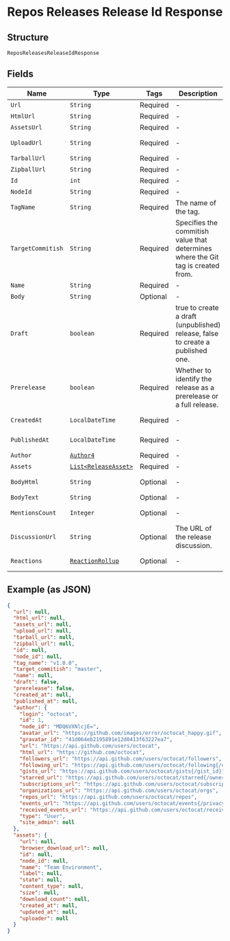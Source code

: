 
# Repos Releases Release Id Response

## Structure

`ReposReleasesReleaseIdResponse`

## Fields

| Name | Type | Tags | Description | Getter | Setter |
|  --- | --- | --- | --- | --- | --- |
| `Url` | `String` | Required | - | String getUrl() | setUrl(String url) |
| `HtmlUrl` | `String` | Required | - | String getHtmlUrl() | setHtmlUrl(String htmlUrl) |
| `AssetsUrl` | `String` | Required | - | String getAssetsUrl() | setAssetsUrl(String assetsUrl) |
| `UploadUrl` | `String` | Required | - | String getUploadUrl() | setUploadUrl(String uploadUrl) |
| `TarballUrl` | `String` | Required | - | String getTarballUrl() | setTarballUrl(String tarballUrl) |
| `ZipballUrl` | `String` | Required | - | String getZipballUrl() | setZipballUrl(String zipballUrl) |
| `Id` | `int` | Required | - | int getId() | setId(int id) |
| `NodeId` | `String` | Required | - | String getNodeId() | setNodeId(String nodeId) |
| `TagName` | `String` | Required | The name of the tag. | String getTagName() | setTagName(String tagName) |
| `TargetCommitish` | `String` | Required | Specifies the commitish value that determines where the Git tag is created from. | String getTargetCommitish() | setTargetCommitish(String targetCommitish) |
| `Name` | `String` | Required | - | String getName() | setName(String name) |
| `Body` | `String` | Optional | - | String getBody() | setBody(String body) |
| `Draft` | `boolean` | Required | true to create a draft (unpublished) release, false to create a published one. | boolean getDraft() | setDraft(boolean draft) |
| `Prerelease` | `boolean` | Required | Whether to identify the release as a prerelease or a full release. | boolean getPrerelease() | setPrerelease(boolean prerelease) |
| `CreatedAt` | `LocalDateTime` | Required | - | LocalDateTime getCreatedAt() | setCreatedAt(LocalDateTime createdAt) |
| `PublishedAt` | `LocalDateTime` | Required | - | LocalDateTime getPublishedAt() | setPublishedAt(LocalDateTime publishedAt) |
| `Author` | [`Author4`](../../doc/models/author-4.md) | Required | - | Author4 getAuthor() | setAuthor(Author4 author) |
| `Assets` | [`List<ReleaseAsset>`](../../doc/models/release-asset.md) | Required | - | List<ReleaseAsset> getAssets() | setAssets(List<ReleaseAsset> assets) |
| `BodyHtml` | `String` | Optional | - | String getBodyHtml() | setBodyHtml(String bodyHtml) |
| `BodyText` | `String` | Optional | - | String getBodyText() | setBodyText(String bodyText) |
| `MentionsCount` | `Integer` | Optional | - | Integer getMentionsCount() | setMentionsCount(Integer mentionsCount) |
| `DiscussionUrl` | `String` | Optional | The URL of the release discussion. | String getDiscussionUrl() | setDiscussionUrl(String discussionUrl) |
| `Reactions` | [`ReactionRollup`](../../doc/models/reaction-rollup.md) | Optional | - | ReactionRollup getReactions() | setReactions(ReactionRollup reactions) |

## Example (as JSON)

```json
{
  "url": null,
  "html_url": null,
  "assets_url": null,
  "upload_url": null,
  "tarball_url": null,
  "zipball_url": null,
  "id": null,
  "node_id": null,
  "tag_name": "v1.0.0",
  "target_commitish": "master",
  "name": null,
  "draft": false,
  "prerelease": false,
  "created_at": null,
  "published_at": null,
  "author": {
    "login": "octocat",
    "id": 1,
    "node_id": "MDQ6VXNlcjE=",
    "avatar_url": "https://github.com/images/error/octocat_happy.gif",
    "gravatar_id": "41d064eb2195891e12d0413f63227ea7",
    "url": "https://api.github.com/users/octocat",
    "html_url": "https://github.com/octocat",
    "followers_url": "https://api.github.com/users/octocat/followers",
    "following_url": "https://api.github.com/users/octocat/following{/other_user}",
    "gists_url": "https://api.github.com/users/octocat/gists{/gist_id}",
    "starred_url": "https://api.github.com/users/octocat/starred{/owner}{/repo}",
    "subscriptions_url": "https://api.github.com/users/octocat/subscriptions",
    "organizations_url": "https://api.github.com/users/octocat/orgs",
    "repos_url": "https://api.github.com/users/octocat/repos",
    "events_url": "https://api.github.com/users/octocat/events{/privacy}",
    "received_events_url": "https://api.github.com/users/octocat/received_events",
    "type": "User",
    "site_admin": null
  },
  "assets": {
    "url": null,
    "browser_download_url": null,
    "id": null,
    "node_id": null,
    "name": "Team Environment",
    "label": null,
    "state": null,
    "content_type": null,
    "size": null,
    "download_count": null,
    "created_at": null,
    "updated_at": null,
    "uploader": null
  }
}
```

